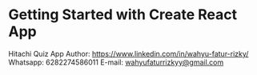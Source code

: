 # Getting Started with Create React App

Hitachi Quiz App
Author: https://www.linkedin.com/in/wahyu-fatur-rizky/
Whatsapp: 6282274586011
E-mail: wahyufaturrizkyy@gmail.com
